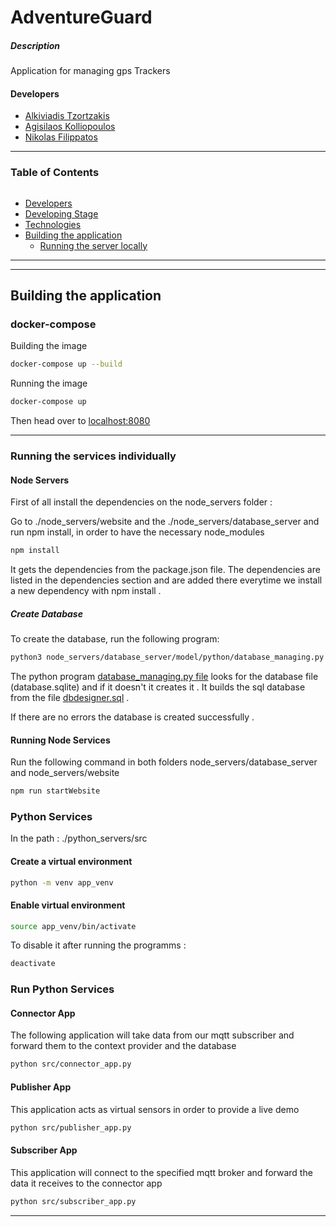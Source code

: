 # AdventureGuard

##### Description

Application for managing gps Trackers

#### Developers

<!-- to be fixed later  -->

- [Alkiviadis Tzortzakis](https://github.com/ALKABOURAS)
- [Agisilaos Kolliopoulos](https://github.com/agis22)
- [Nikolas Filippatos](https://github.com/nikolasfil/)

---

### Table of Contents

```toc

```


<!-- - [Description](#description) -->
<!-- - [Table of Contents](#table-of-contents) -->

- [Developers](#developers)
- [Developing Stage](#developing-stage)
- [Technologies](#technologies)
- [Building the application](#building-the-application)
  - [Running the server locally](#running-the-server-locally)

---



---

## Building the application

### docker-compose 

Building the image

```bash
docker-compose up --build
```

Running the image

```bash
docker-compose up 
```


Then head over to [localhost:8080](http://localhost:8080)

----

### Running the services individually

#### Node Servers

First of all install the dependencies on the node_servers folder : 

Go to ./node_servers/website and the ./node_servers/database_server and run npm install, in order to have the necessary node_modules 

```bash
npm install
```


It gets the dependencies from the package.json file. The dependencies are listed in the dependencies section and are added there everytime we install a new dependency with npm install .

##### Create Database

To create the database, run the following program:

```bash
python3 node_servers/database_server/model/python/database_managing.py
```

The python program [database_managing.py file](./node_servers/database_server/model/database_managing.py) looks for the database file (database.sqlite) and if it doesn't it creates it .
It builds the sql database from the file [dbdesigner.sql](/model/dbdesigner.sql) .

If there are no errors the database is created successfully .

#### Running Node Services 

Run the following command in both folders node_servers/database_server and node_servers/website 

```bash
npm run startWebsite
```

### Python Services 

In the path : ./python_servers/src 

#### Create a virtual environment 

```bash
python -m venv app_venv
```

#### Enable virtual environment 

```bash
source app_venv/bin/activate 
```

To disable it after running the programms : 

```bash
deactivate 
```

### Run Python Services 

#### Connector App 

The following application will take data from our mqtt subscriber and forward them to the context provider and the database 

```bash
python src/connector_app.py
```

#### Publisher App

This application acts as virtual sensors in order to provide a live demo 

```bash
python src/publisher_app.py
```


#### Subscriber App 

This application will connect to the specified mqtt broker and forward the data it receives to the connector app 

```bash
python src/subscriber_app.py
```

---